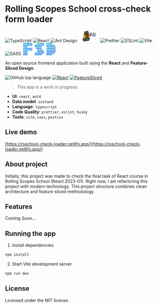 # Rolling Scopes School cross-check form loader

<p>
<img height="40" src="https://github.com/gilbarbara/logos/raw/main/logos/typescript-icon.svg" alt="TypeScript" title="TypeScript">
<img height="40" src="https://raw.githubusercontent.com/gilbarbara/logos/main/logos/react.svg" alt="React" title="React">
<img height="40" src="https://github.com/gilbarbara/logos/raw/main/logos/ant-design.svg" alt="Ant Design" title="Ant Design">
<img height="40" src="./src/assets/zustand.png" alt="Zustand" title="Zustand">
<img height="40" src="https://github.com/gilbarbara/logos/raw/main/logos/prettier.svg" alt="Prettier" title="Prettier">
<img height="40" src="https://github.com/gilbarbara/logos/raw/main/logos/eslint.svg" alt="ESLint" title="ESLint">
<img height="40" src="https://github.com/gilbarbara/logos/raw/main/logos/vitejs.svg" alt="Vite" title="Vite">
<img height="40" src="https://github.com/gilbarbara/logos/raw/main/logos/sass.svg" alt="SASS" title="SASS">
<img height="40" src="./src/assets/fsd.png" alt="Feature-Sliced Design" title="Feature-Sliced Design">
</p>

An open source frontend application built using the **React** and **Feature-Sliced Design**.

![GitHub top language](https://img.shields.io/badge/TypeScript-73%25-blue)
[![React](https://img.shields.io/badge/Powered%20By-React-149eca)](https://react.dev)
[![FeatureSliced](https://img.shields.io/badge/Powered%20by-%F0%9F%8D%B0%20Feature%20Sliced-%235c9cb5)](https://feature-sliced.design/)


> This app is a work in progress.

- **UI**: `react`, `antd`
- **Data model**: `zustand`
- **Language**: `typescript` 
- **Code Quality**: `prettier`, `eslint`, `husky`
- **Tools**: `vite`, `sass`, `postcss`

## Live demo

[https://rsschool-check-loader.netlify.app/](https://rsschool-check-loader.netlify.app/)

## About project

Initially, this project was made to check the final task of React course in Rolling Scopes School (React 2023-01).
Right now, I am refactoring this project with modern technology. This project structure combines clean architecture and feature sliced methodology.

## Features

Coming Soon...

## Running the app

1. Install dependencies

```bash
npm install
```

2. Start Vite development server

```bash
npm run dev
```

## License

Licensed under the MIT license.

